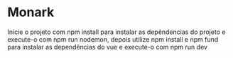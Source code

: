 # Monark

Inicie o projeto com npm install para instalar as depêndencias do projeto e execute-o com npm run nodemon, depois utilize npm install e npm fund para instalar as dependências do vue e execute-o com npm run dev
